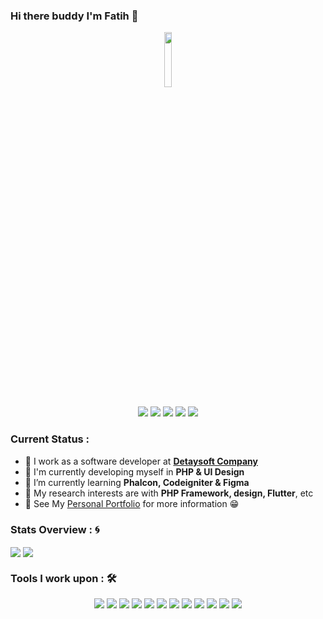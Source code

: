 ### Hi there buddy I'm Fatih 👋
<p align="center">
<a href="https://github.com/fatihhidiroglu"><img src="https://avatars.githubusercontent.com/u/53092493?v=4" width="15%"/></a>
</p>

<p align="center">
<a href="mailto: fatih.hidiroglu@hotmail.com"><img src="https://img.shields.io/badge/-email-1d76b0?&style=for-the-badge&logo=Microsoft-outlook&logoColor=white"></a>
<a href="https://www.instagram.com/ef_hdrgl/"><img src="https://img.shields.io/badge/instagram-5851db.svg?&style=for-the-badge&logo=instagram&logoColor=white"></a>
<a href="https://www.linkedin.com/in/fatih-hidiroglu/"><img src="https://img.shields.io/badge/linkedin-0a66c2.svg?&style=for-the-badge&logo=linkedin&logoColor=white" ></a>
<a href="https://dribbble.com/fatihhidiroglu/"><img src="https://img.shields.io/badge/dribbble-ea4c89.svg?&style=for-the-badge&logo=dribbble&logoColor=white"></a>
<a href="https://tr.pinterest.com/tsfraiders/_saved/"><img src="https://img.shields.io/badge/pinterest-e60023.svg?&style=for-the-badge&logo=pinterest&logoColor=white"></a>  
</p>

### Current Status :

- 💼 I work as a software developer at <strong>[Detaysoft Company](https://www.detaysoft.com) </strong>
- 🔭 I'm currently developing myself in <strong>PHP & UI Design</strong>
- 🌱 I’m currently learning <strong>Phalcon, Codeigniter & Figma</strong>
- 🤔 My research interests are with <strong>PHP Framework, design, Flutter</strong>, etc
- 👀 See My [Personal Portfolio](https://fhblog.vercel.app) for more information 😁


### Stats Overview : :cyclone:
<a href="https://github.com/fatihhidiroglu">
  <img align="center" src="https://github-readme-stats.vercel.app/api?username=fatihhidiroglu&show_icons=true&count_private=false&include_all_commits=true&theme=material-palenight"/></a> <a href="https://github.com/fatihhidiroglu">
  <img align="center" src="https://github-readme-stats.vercel.app/api/top-langs/?username=fatihhidiroglu&langs_count=8&layout=compact&theme=material-palenight&hide=html,Tcl" /> </a>

### Tools I work upon : 🛠
<p align="center">
 <img src="https://img.shields.io/badge/HTML%20-252525.svg?&style=for-the-badge&logo=html5&logoColor=dd4b25"> <img src="https://img.shields.io/badge/CSS%20-252525.svg?&style=for-the-badge&logo=css3&logoColor=2862e9"> <img src="https://img.shields.io/badge/js%20-%23323330.svg?&style=for-the-badge&logo=javascript&logoColor=%23F7DF1E"> <img src="https://img.shields.io/badge/PHP%20-%23777BB4.svg?&style=for-the-badge&logo=php&logoColor=white"> <img src="https://img.shields.io/badge/laravel%20-ff2d20.svg?&style=for-the-badge&logo=laravel&logoColor=white"> <img src="https://img.shields.io/badge/mysql%20-035d86.svg?&style=for-the-badge&logo=mysql&logoColor=white"> <img src="https://img.shields.io/badge/docker%20-2592e5.svg?&style=for-the-badge&logo=docker&logoColor=white"> <img src="http://img.shields.io/badge/-Bootstrap-7952b3?style=for-the-badge&logo=bootstrap&logoColor=white"> <img src="https://img.shields.io/badge/React%20-282c34.svg?&style=for-the-badge&logo=react&logoColor=%60dafb"> <img src="https://img.shields.io/badge/sass%20-c76494.svg?&style=for-the-badge&logo=sass&logoColor=white">
<img src="https://img.shields.io/badge/figma%20-9d56f7.svg?&style=for-the-badge&logo=figma&logoColor=white">
<img src="https://img.shields.io/badge/git%20-%23F05032.svg?&style=for-the-badge&logo=git&logoColor=white"/> 
</p>

